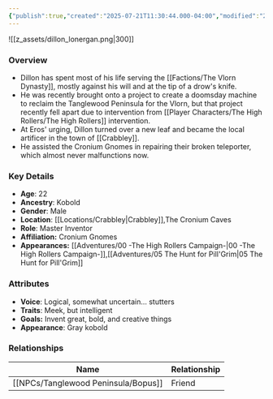 ```yaml
---
{"publish":true,"created":"2025-07-21T11:30:44.000-04:00","modified":"2025-10-03T09:42:19.610-04:00","published":"2025-10-03T09:42:19.610-04:00","cssclasses":"","Age":"22","Ancestry":"Kobold","Gender":"Male","Location":["[[Locations/Crabbley]]","The Cronium Caves"],"Role":["Master Inventor"],"Affiliation":["Cronium Gnomes"],"Appearances":["[[00 -The High Rollers Campaign-]]","[[05 The Hunt for Pill'Grim]]"]}
---
```



![[z_assets/dillon_lonergan.png|300]]

### Overview
- Dillon has spent most of his life serving the [[Factions/The Vlorn Dynasty]], mostly against his will and at the tip of a drow's knife. 
- He was recently brought onto a project to create a doomsday machine to reclaim the Tanglewood Peninsula for the Vlorn, but that project recently fell apart due to intervention from [[Player Characters/The High Rollers/The High Rollers]] intervention. 
- At Eros' urging, Dillon turned over a new leaf and became the local artificer in the town of [[Crabbley]].
- He assisted the Cronium Gnomes in repairing their broken teleporter, which almost never malfunctions now.

### Key Details
- **Age**: 22
- **Ancestry**: Kobold
- **Gender**: Male
- **Location**: [[Locations/Crabbley\|Crabbley]],The Cronium Caves
- **Role**: Master Inventor
- **Affiliation:** Cronium Gnomes
- **Appearances:** [[Adventures/00 -The High Rollers Campaign-\|00 -The High Rollers Campaign-]],[[Adventures/05 The Hunt for Pill'Grim\|05 The Hunt for Pill'Grim]]

### Attributes
- **Voice**: Logical, somewhat uncertain... stutters
- **Traits**: Meek, but intelligent
- **Goals:** Invent great, bold, and creative things
- **Appearance**: Gray kobold

### Relationships

| Name      | Relationship |
| --------- | ------------ |
| [[NPCs/Tanglewood Peninsula/Bopus]] | Friend       |
